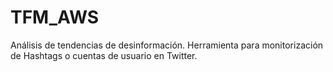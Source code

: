 # TFM_AWS
Análisis de tendencias de desinformación. Herramienta para monitorización de Hashtags o cuentas de usuario en Twitter.
